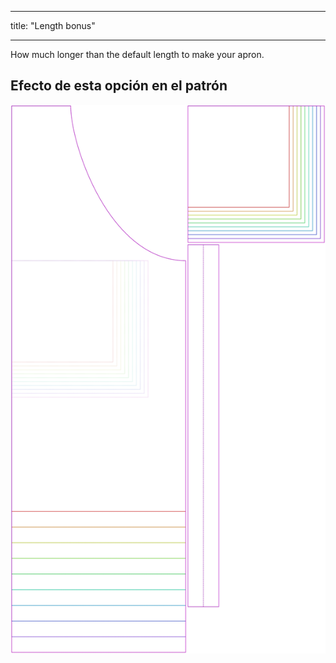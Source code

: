 - - -
title: "Length bonus"
- - -

How much longer than the default length to make your apron.

## Efecto de esta opción en el patrón

![This image shows the effect of this option by superimposing several variants that have a different value for this option](albert_lengthbonus_sample.svg "Effect of this option on the pattern")
